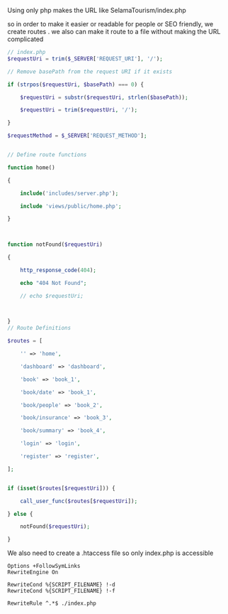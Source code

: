 Using only php makes the URL like SelamaTourism/index.php

so in order to make it easier or readable for people or SEO friendly, we create routes .
we also can make it route to a file without making the URL complicated


```php
// index.php
$requestUri = trim($_SERVER['REQUEST_URI'], '/');

// Remove basePath from the request URI if it exists

if (strpos($requestUri, $basePath) === 0) {

    $requestUri = substr($requestUri, strlen($basePath));

    $requestUri = trim($requestUri, '/');

}

$requestMethod = $_SERVER['REQUEST_METHOD'];


// Define route functions 

function home()

{

    include('includes/server.php');

    include 'views/public/home.php';

}

  

function notFound($requestUri)

{

    http_response_code(404);

    echo "404 Not Found";

    // echo $requestUri;

  

}
// Route Definitions

$routes = [

    '' => 'home',

    'dashboard' => 'dashboard',

    'book' => 'book_1',

    'book/date' => 'book_1',

    'book/people' => 'book_2',

    'book/insurance' => 'book_3',

    'book/summary' => 'book_4',

    'login' => 'login',

    'register' => 'register',

];


if (isset($routes[$requestUri])) {

    call_user_func($routes[$requestUri]);

} else {

    notFound($requestUri);

}

```


We also need to create a .htaccess file so only index.php is accessible 

```
Options +FollowSymLinks
RewriteEngine On
 
RewriteCond %{SCRIPT_FILENAME} !-d
RewriteCond %{SCRIPT_FILENAME} !-f
 
RewriteRule ^.*$ ./index.php
```